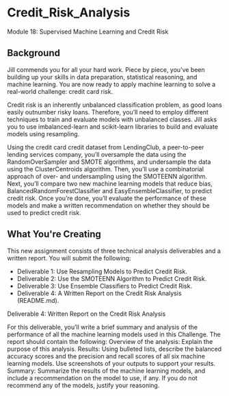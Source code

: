 # Credit_Risk_Analysis
Module 18: Supervised Machine Learning and Credit Risk

## Background
Jill commends you for all your hard work. Piece by piece, you’ve been building up your skills in data preparation, statistical reasoning, and machine learning. You are now ready to apply machine learning to solve a real-world challenge: credit card risk.

Credit risk is an inherently unbalanced classification problem, as good loans easily outnumber risky loans. Therefore, you’ll need to employ different techniques to train and evaluate models with unbalanced classes. Jill asks you to use imbalanced-learn and scikit-learn libraries to build and evaluate models using resampling.

Using the credit card credit dataset from LendingClub, a peer-to-peer lending services company, you’ll oversample the data using the RandomOverSampler and SMOTE algorithms, and undersample the data using the ClusterCentroids algorithm. Then, you’ll use a combinatorial approach of over- and undersampling using the SMOTEENN algorithm. Next, you’ll compare two new machine learning models that reduce bias, BalancedRandomForestClassifier and EasyEnsembleClassifier, to predict credit risk. Once you’re done, you’ll evaluate the performance of these models and make a written recommendation on whether they should be used to predict credit risk.


## What You're Creating
This new assignment consists of three technical analysis deliverables and a written report. You will submit the following:
- Deliverable 1: Use Resampling Models to Predict Credit Risk.
- Deliverable 2: Use the SMOTEENN Algorithm to Predict Credit Risk.
- Deliverable 3: Use Ensemble Classifiers to Predict Credit Risk.
- Deliverable 4: A Written Report on the Credit Risk Analysis (README.md).

Deliverable 4: Written Report on the Credit Risk Analysis

For this deliverable, you’ll write a brief summary and analysis of the performance of all the machine learning models used in this Challenge.
The report should contain the following:
Overview of the analysis: Explain the purpose of this analysis.
Results: Using bulleted lists, describe the balanced accuracy scores and the precision and recall scores of all six machine learning models. Use screenshots of your outputs to support your results.
Summary: Summarize the results of the machine learning models, and include a recommendation on the model to use, if any. If you do not recommend any of the models, justify your reasoning.
